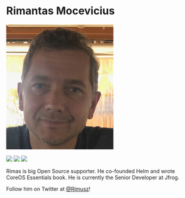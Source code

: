 # Rimantas Mocevicius

![rimas](../images/headshots/rimantas-mocevicius.jpeg)

[<img src="../images/icons/twitter.png" width="56px;"/>](https://twitter.com/Rimusz) [<img src="../images/icons/github.png" width="56px;"/>](https://github.com/rimusz) [<img src="../images/icons/linkedin.png" width="56px;"/>](https://linkedin.com/in/rimantasmocevicius)

Rimas is big Open Source supporter. He co-founded Helm and wrote CoreOS Essentials book.
He is currently the Senior Developer at Jfrog.

Follow him on Twitter at [@Rimusz](https://twitter.com/Rimusz)!

